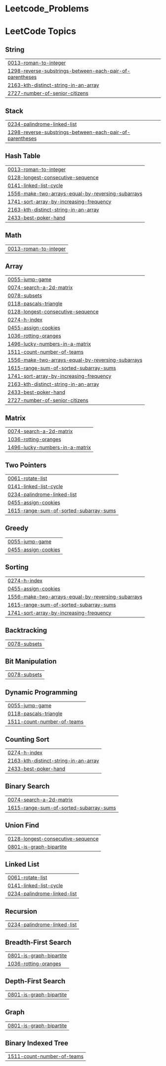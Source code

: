 # Leetcode_Problems
<!---LeetCode Topics Start-->
# LeetCode Topics
## String
|  |
| ------- |
| [0013-roman-to-integer](https://github.com/Viswa-teja-pathala/Leetcode_Problems/tree/master/0013-roman-to-integer) |
| [1298-reverse-substrings-between-each-pair-of-parentheses](https://github.com/Viswa-teja-pathala/Leetcode_Problems/tree/master/1298-reverse-substrings-between-each-pair-of-parentheses) |
| [2163-kth-distinct-string-in-an-array](https://github.com/Viswa-teja-pathala/Leetcode_Problems/tree/master/2163-kth-distinct-string-in-an-array) |
| [2727-number-of-senior-citizens](https://github.com/Viswa-teja-pathala/Leetcode_Problems/tree/master/2727-number-of-senior-citizens) |
## Stack
|  |
| ------- |
| [0234-palindrome-linked-list](https://github.com/Viswa-teja-pathala/Leetcode_Problems/tree/master/0234-palindrome-linked-list) |
| [1298-reverse-substrings-between-each-pair-of-parentheses](https://github.com/Viswa-teja-pathala/Leetcode_Problems/tree/master/1298-reverse-substrings-between-each-pair-of-parentheses) |
## Hash Table
|  |
| ------- |
| [0013-roman-to-integer](https://github.com/Viswa-teja-pathala/Leetcode_Problems/tree/master/0013-roman-to-integer) |
| [0128-longest-consecutive-sequence](https://github.com/Viswa-teja-pathala/Leetcode_Problems/tree/master/0128-longest-consecutive-sequence) |
| [0141-linked-list-cycle](https://github.com/Viswa-teja-pathala/Leetcode_Problems/tree/master/0141-linked-list-cycle) |
| [1556-make-two-arrays-equal-by-reversing-subarrays](https://github.com/Viswa-teja-pathala/Leetcode_Problems/tree/master/1556-make-two-arrays-equal-by-reversing-subarrays) |
| [1741-sort-array-by-increasing-frequency](https://github.com/Viswa-teja-pathala/Leetcode_Problems/tree/master/1741-sort-array-by-increasing-frequency) |
| [2163-kth-distinct-string-in-an-array](https://github.com/Viswa-teja-pathala/Leetcode_Problems/tree/master/2163-kth-distinct-string-in-an-array) |
| [2433-best-poker-hand](https://github.com/Viswa-teja-pathala/Leetcode_Problems/tree/master/2433-best-poker-hand) |
## Math
|  |
| ------- |
| [0013-roman-to-integer](https://github.com/Viswa-teja-pathala/Leetcode_Problems/tree/master/0013-roman-to-integer) |
## Array
|  |
| ------- |
| [0055-jump-game](https://github.com/Viswa-teja-pathala/Leetcode_Problems/tree/master/0055-jump-game) |
| [0074-search-a-2d-matrix](https://github.com/Viswa-teja-pathala/Leetcode_Problems/tree/master/0074-search-a-2d-matrix) |
| [0078-subsets](https://github.com/Viswa-teja-pathala/Leetcode_Problems/tree/master/0078-subsets) |
| [0118-pascals-triangle](https://github.com/Viswa-teja-pathala/Leetcode_Problems/tree/master/0118-pascals-triangle) |
| [0128-longest-consecutive-sequence](https://github.com/Viswa-teja-pathala/Leetcode_Problems/tree/master/0128-longest-consecutive-sequence) |
| [0274-h-index](https://github.com/Viswa-teja-pathala/Leetcode_Problems/tree/master/0274-h-index) |
| [0455-assign-cookies](https://github.com/Viswa-teja-pathala/Leetcode_Problems/tree/master/0455-assign-cookies) |
| [1036-rotting-oranges](https://github.com/Viswa-teja-pathala/Leetcode_Problems/tree/master/1036-rotting-oranges) |
| [1496-lucky-numbers-in-a-matrix](https://github.com/Viswa-teja-pathala/Leetcode_Problems/tree/master/1496-lucky-numbers-in-a-matrix) |
| [1511-count-number-of-teams](https://github.com/Viswa-teja-pathala/Leetcode_Problems/tree/master/1511-count-number-of-teams) |
| [1556-make-two-arrays-equal-by-reversing-subarrays](https://github.com/Viswa-teja-pathala/Leetcode_Problems/tree/master/1556-make-two-arrays-equal-by-reversing-subarrays) |
| [1615-range-sum-of-sorted-subarray-sums](https://github.com/Viswa-teja-pathala/Leetcode_Problems/tree/master/1615-range-sum-of-sorted-subarray-sums) |
| [1741-sort-array-by-increasing-frequency](https://github.com/Viswa-teja-pathala/Leetcode_Problems/tree/master/1741-sort-array-by-increasing-frequency) |
| [2163-kth-distinct-string-in-an-array](https://github.com/Viswa-teja-pathala/Leetcode_Problems/tree/master/2163-kth-distinct-string-in-an-array) |
| [2433-best-poker-hand](https://github.com/Viswa-teja-pathala/Leetcode_Problems/tree/master/2433-best-poker-hand) |
| [2727-number-of-senior-citizens](https://github.com/Viswa-teja-pathala/Leetcode_Problems/tree/master/2727-number-of-senior-citizens) |
## Matrix
|  |
| ------- |
| [0074-search-a-2d-matrix](https://github.com/Viswa-teja-pathala/Leetcode_Problems/tree/master/0074-search-a-2d-matrix) |
| [1036-rotting-oranges](https://github.com/Viswa-teja-pathala/Leetcode_Problems/tree/master/1036-rotting-oranges) |
| [1496-lucky-numbers-in-a-matrix](https://github.com/Viswa-teja-pathala/Leetcode_Problems/tree/master/1496-lucky-numbers-in-a-matrix) |
## Two Pointers
|  |
| ------- |
| [0061-rotate-list](https://github.com/Viswa-teja-pathala/Leetcode_Problems/tree/master/0061-rotate-list) |
| [0141-linked-list-cycle](https://github.com/Viswa-teja-pathala/Leetcode_Problems/tree/master/0141-linked-list-cycle) |
| [0234-palindrome-linked-list](https://github.com/Viswa-teja-pathala/Leetcode_Problems/tree/master/0234-palindrome-linked-list) |
| [0455-assign-cookies](https://github.com/Viswa-teja-pathala/Leetcode_Problems/tree/master/0455-assign-cookies) |
| [1615-range-sum-of-sorted-subarray-sums](https://github.com/Viswa-teja-pathala/Leetcode_Problems/tree/master/1615-range-sum-of-sorted-subarray-sums) |
## Greedy
|  |
| ------- |
| [0055-jump-game](https://github.com/Viswa-teja-pathala/Leetcode_Problems/tree/master/0055-jump-game) |
| [0455-assign-cookies](https://github.com/Viswa-teja-pathala/Leetcode_Problems/tree/master/0455-assign-cookies) |
## Sorting
|  |
| ------- |
| [0274-h-index](https://github.com/Viswa-teja-pathala/Leetcode_Problems/tree/master/0274-h-index) |
| [0455-assign-cookies](https://github.com/Viswa-teja-pathala/Leetcode_Problems/tree/master/0455-assign-cookies) |
| [1556-make-two-arrays-equal-by-reversing-subarrays](https://github.com/Viswa-teja-pathala/Leetcode_Problems/tree/master/1556-make-two-arrays-equal-by-reversing-subarrays) |
| [1615-range-sum-of-sorted-subarray-sums](https://github.com/Viswa-teja-pathala/Leetcode_Problems/tree/master/1615-range-sum-of-sorted-subarray-sums) |
| [1741-sort-array-by-increasing-frequency](https://github.com/Viswa-teja-pathala/Leetcode_Problems/tree/master/1741-sort-array-by-increasing-frequency) |
## Backtracking
|  |
| ------- |
| [0078-subsets](https://github.com/Viswa-teja-pathala/Leetcode_Problems/tree/master/0078-subsets) |
## Bit Manipulation
|  |
| ------- |
| [0078-subsets](https://github.com/Viswa-teja-pathala/Leetcode_Problems/tree/master/0078-subsets) |
## Dynamic Programming
|  |
| ------- |
| [0055-jump-game](https://github.com/Viswa-teja-pathala/Leetcode_Problems/tree/master/0055-jump-game) |
| [0118-pascals-triangle](https://github.com/Viswa-teja-pathala/Leetcode_Problems/tree/master/0118-pascals-triangle) |
| [1511-count-number-of-teams](https://github.com/Viswa-teja-pathala/Leetcode_Problems/tree/master/1511-count-number-of-teams) |
## Counting Sort
|  |
| ------- |
| [0274-h-index](https://github.com/Viswa-teja-pathala/Leetcode_Problems/tree/master/0274-h-index) |
| [2163-kth-distinct-string-in-an-array](https://github.com/Viswa-teja-pathala/Leetcode_Problems/tree/master/2163-kth-distinct-string-in-an-array) |
| [2433-best-poker-hand](https://github.com/Viswa-teja-pathala/Leetcode_Problems/tree/master/2433-best-poker-hand) |
## Binary Search
|  |
| ------- |
| [0074-search-a-2d-matrix](https://github.com/Viswa-teja-pathala/Leetcode_Problems/tree/master/0074-search-a-2d-matrix) |
| [1615-range-sum-of-sorted-subarray-sums](https://github.com/Viswa-teja-pathala/Leetcode_Problems/tree/master/1615-range-sum-of-sorted-subarray-sums) |
## Union Find
|  |
| ------- |
| [0128-longest-consecutive-sequence](https://github.com/Viswa-teja-pathala/Leetcode_Problems/tree/master/0128-longest-consecutive-sequence) |
| [0801-is-graph-bipartite](https://github.com/Viswa-teja-pathala/Leetcode_Problems/tree/master/0801-is-graph-bipartite) |
## Linked List
|  |
| ------- |
| [0061-rotate-list](https://github.com/Viswa-teja-pathala/Leetcode_Problems/tree/master/0061-rotate-list) |
| [0141-linked-list-cycle](https://github.com/Viswa-teja-pathala/Leetcode_Problems/tree/master/0141-linked-list-cycle) |
| [0234-palindrome-linked-list](https://github.com/Viswa-teja-pathala/Leetcode_Problems/tree/master/0234-palindrome-linked-list) |
## Recursion
|  |
| ------- |
| [0234-palindrome-linked-list](https://github.com/Viswa-teja-pathala/Leetcode_Problems/tree/master/0234-palindrome-linked-list) |
## Breadth-First Search
|  |
| ------- |
| [0801-is-graph-bipartite](https://github.com/Viswa-teja-pathala/Leetcode_Problems/tree/master/0801-is-graph-bipartite) |
| [1036-rotting-oranges](https://github.com/Viswa-teja-pathala/Leetcode_Problems/tree/master/1036-rotting-oranges) |
## Depth-First Search
|  |
| ------- |
| [0801-is-graph-bipartite](https://github.com/Viswa-teja-pathala/Leetcode_Problems/tree/master/0801-is-graph-bipartite) |
## Graph
|  |
| ------- |
| [0801-is-graph-bipartite](https://github.com/Viswa-teja-pathala/Leetcode_Problems/tree/master/0801-is-graph-bipartite) |
## Binary Indexed Tree
|  |
| ------- |
| [1511-count-number-of-teams](https://github.com/Viswa-teja-pathala/Leetcode_Problems/tree/master/1511-count-number-of-teams) |
<!---LeetCode Topics End-->
